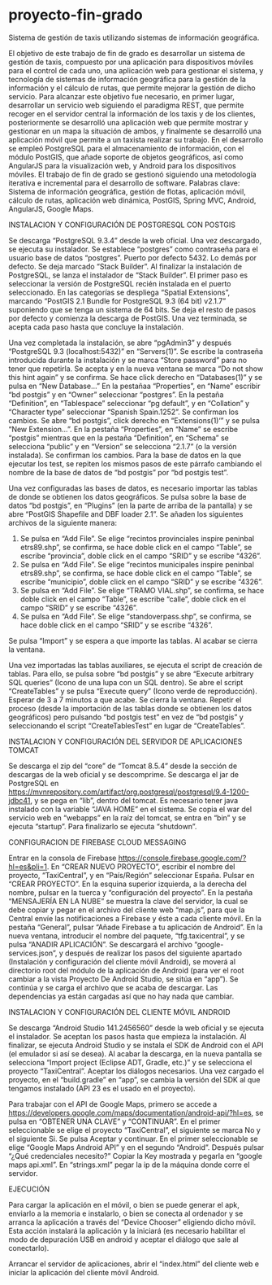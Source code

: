# proyecto-fin-grado
Sistema de gestión de taxis utilizando sistemas de información geográfica.

El objetivo de este trabajo de fin de grado es desarrollar un sistema de gestión de taxis, compuesto por una aplicación para dispositivos móviles para el control de cada uno, una aplicación web para gestionar el sistema, y tecnología de sistemas de información geográfica para la gestión de la información y el cálculo de rutas, que permite mejorar la gestión de dicho servicio. Para alcanzar este objetivo fue necesario, en primer lugar, desarrollar un servicio web siguiendo el paradigma REST, que permite recoger en el servidor central la información de los taxis y de los clientes, posteriormente se desarrolló una aplicación web que permite mostrar y gestionar en un mapa la situación de ambos, y finalmente se desarrolló una aplicación móvil que permite a un taxista realizar su trabajo. En el desarrollo se empleó PostgreSQL para el almacenamiento de información, con el módulo PostGIS, que añade soporte de objetos geográficos, así como AngularJS para la visualización web, y Android para los dispositivos móviles. El trabajo de fin de grado se gestionó siguiendo una metodología iterativa e incremental para el desarrollo de software. Palabras clave: Sistema de información geográfica, gestión de flotas, aplicación móvil, cálculo de rutas, aplicación web dinámica, PostGIS, Spring MVC, Android, AngularJS, Google Maps.

INSTALACION Y CONFIGURACIÓN DE POSTGRESQL CON POSTGIS

Se descarga “PostgreSQL 9.3.4” desde la web oficial. Una vez descargado, se ejecuta su instalador. Se establece “postgres” como contraseña para el usuario base de datos “postgres”. Puerto por defecto 5432. Lo demás por defecto. Se deja marcado “Stack Builder”. Al finalizar la instalación de PostgreSQL, se lanza el instalador de “Stack Builder”. El primer paso es seleccionar la versión de PostgreSQL recién instalada en el puerto seleccionado. En las categorías se despliega “Spatial Extensions”, marcando “PostGIS 2.1 Bundle for PostgreSQL 9.3 (64 bit) v2.1.7” suponiendo que se tenga un sistema de 64 bits. Se deja el resto de pasos por defecto y comienza la descarga de PostGIS. Una vez terminada, se acepta cada paso hasta que concluye la instalación.

Una vez completada la instalación, se abre “pgAdmin3” y después “PostgreSQL 9.3 (localhost:5432)” en “Servers(1)”. Se escribe la contraseña introducida durante la instalación y se marca “Store password” para no tener que repetirla. Se acepta y en la nueva ventana se marca “Do not show this hint again” y se confirma. Se hace click derecho en “Databases(1)” y se pulsa en “New Database...” En la pestañaa “Properties”, en “Name” escribir “bd postgis” y en “Owner” seleccionar “postgres”. En la pestaña “Definition”, en “Tablespace” seleccionar “pg default”, y en “Collation” y “Character type” seleccionar “Spanish Spain.1252”. Se confirman los cambios. Se abre “bd postgis”, click derecho en “Extensions(1)‘” y se pulsa “New Extension...”. En la pestaña “Properties”, en “Name” se escribe “postgis” mientras que en la pestaña “Definition”, en “Schema” se selecciona “public” y en “Version” se selecciona “2.1.7” (o la versión instalada). Se confirman los cambios. Para la base de datos en la que ejecutar los test, se repiten los mismos pasos de este párrafo cambiando el nombre de la base de datos de “bd postgis” por “bd postgis test”.

Una vez configuradas las bases de datos, es necesario importar las tablas de donde se obtienen los datos geográficos. Se pulsa sobre la base de datos “bd postgis”, en
“Plugins” (en la parte de arriba de la pantalla) y se abre “PostGIS Shapefile and DBF loader 2.1”. Se añaden los siguientes archivos de la siguiente manera:
1. Se pulsa en “Add File”. Se elige “recintos provinciales inspire peninbal etrs89.shp”, se confirma, se hace doble click en el campo “Table”, se escribe “provincia”, doble click en el campo “SRID” y se escribe “4326”.
2. Se pulsa en “Add File”. Se elige “recintos municipales inspire peninbal etrs89.shp”, se confirma, se hace doble click en el campo “Table”, se escribe “municipio”, doble click en el campo “SRID” y se escribe “4326”.
3. Se pulsa en “Add File”. Se elige “TRAMO VIAL.shp”, se confirma, se hace doble click en el campo “Table”, se escribe “calle”, doble click en el campo “SRID” y se escribe “4326”.
4. Se pulsa en “Add File”. Se elige “standoverpass.shp”, se confirma, se hace doble click en el campo “SRID” y se escribe “4326”.

Se pulsa “Import” y se espera a que importe las tablas. Al acabar se cierra la ventana.

Una vez importadas las tablas auxiliares, se ejecuta el script de creación de tablas. Para ello, se pulsa sobre “bd postgis” y se abre “Execute arbitrary SQL queries” (Icono de una lupa con un SQL dentro). Se abre el script “CreateTables” y se pulsa “Execute query” (Icono verde de reproducción). Esperar de 3 a 7 minutos a que acabe. Se cierra la ventana. Repetir el proceso (desde la importación de las tablas donde se obtienen los datos geográficos) pero pulsando “bd postgis test” en vez de “bd postgis” y seleccionando el script “CreateTablesTest” en lugar de “CreateTables”.

INSTALACION Y CONFIGURACIÓN DEL SERVIDOR DE APLICACIONES TOMCAT

Se descarga el zip del “core” de “Tomcat 8.5.4” desde la sección de descargas de la web oficial y se descomprime. Se descarga el jar de PostgreSQL en https://mvnrepository.com/artifact/org.postgresql/postgresql/9.4-1200-jdbc41, y se pega en “lib”, dentro del tomcat. Es necesario tener java instalado con la variable “JAVA HOME” en el sistema. Se copia el war del servicio web en “webapps” en la raíz del tomcat, se entra en “bin” y se ejecuta “startup”. Para finalizarlo se ejecuta “shutdown”.

CONFIGURACION DE FIREBASE CLOUD MESSAGING

Entrar en la consola de Firebase https://console.firebase.google.com/?hl=es&pli=1. En “CREAR NUEVO PROYECTO”, escribir el nombre del proyecto, “TaxiCentral”, y en “País/Región” seleccionar España. Pulsar en “CREAR PROYECTO”. En la esquina superior izquierda, a la derecha del nombre, pulsar en la tuerca y “configuración del proyecto”. En la pestaña “MENSAJERÍA EN LA NUBE” se muestra la clave del servidor, la cual se debe copiar y pegar en el archivo del cliente web “map.js”, para que la Central envíe las notificaciones a Firebase y éste a cada cliente móvil. En la pestaña “General”, pulsar “Añade Firebase a tu aplicación de Android”. En la nueva ventana, introducir el nombre del paquete, “tfg.taxicentral”, y se pulsa “ANADIR APLICACIÓN”. Se descargará el archivo “google-services.json”, y después de realizar los pasos del siguiente apartado (Instalación y configuración del cliente móvil Android), se moverá al directorio root del módulo de la aplicación de Android (para ver el root cambiar a la vista Proyecto De Android Studio, se sitúa en “app”). Se continúa y se carga el archivo que se acaba de descargar. Las dependencias ya están cargadas así que no hay nada que cambiar.

INSTALACION Y CONFIGURACIÓN DEL CLIENTE MÓVIL ANDROID

Se descarga “Android Studio 141.2456560” desde la web oficial y se ejecuta el instalador. Se aceptan los pasos hasta que empieza la instalación. Al finalizar, se ejecuta Android Studio y se instala el SDK de Android con el API (el emulador si así se desea). Al acabar la descarga, en la nueva pantalla se selecciona “Import project (Eclipse ADT, Gradle, etc.)” y se selecciona el proyecto “TaxiCentral”. Aceptar los diálogos necesarios. Una vez cargado el proyecto, en el “build.gradle” en “app”, se cambia la versión del SDK al que tengamos instalado (API 23 es el usado en el proyecto).

Para trabajar con el API de Google Maps, primero se accede a https://developers.google.com/maps/documentation/android-api/?hl=es, se pulsa en “OBTENER UNA CLAVE” y “CONTINUAR”. En el primer seleccionable se elige el proyecto “TaxiCentral”, el siguiente se marca No y el siguiente Si. Se pulsa Aceptar y continuar. En el primer seleccionable se elige “Google Maps Android API” y en el segundo “Android”. Después pulsar “¿Qué credenciales necesito?” Copiar la Key mostrada y pegarla en “google maps api.xml”. En “strings.xml” pegar la ip de la máquina donde corre el servidor.

EJECUCIÓN

Para cargar la aplicación en el móvil, o bien se puede generar el apk, enviarlo a la memoria e instalarlo, o bien se conecta al ordenador y se arranca la aplicación a
través del “Device Chooser” eligiendo dicho móvil. Esta acción instalará la aplicación y la iniciará (es necesario habilitar el modo de depuración USB en android y aceptar
el diálogo que sale al conectarlo).

Arrancar el servidor de aplicaciones, abrir el “index.html” del cliente web e iniciar la aplicación del cliente móvil Android.
